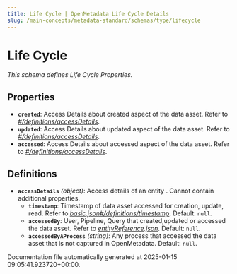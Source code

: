 ```yaml
---
title: Life Cycle | OpenMetadata Life Cycle Details
slug: /main-concepts/metadata-standard/schemas/type/lifecycle
---
```


# Life Cycle

*This schema defines Life Cycle Properties.*

## Properties

- **`created`**: Access Details about created aspect of the data asset. Refer to *[#/definitions/accessDetails](#definitions/accessDetails)*.
- **`updated`**: Access Details about updated aspect of the data asset. Refer to *[#/definitions/accessDetails](#definitions/accessDetails)*.
- **`accessed`**: Access Details about accessed aspect of the data asset. Refer to *[#/definitions/accessDetails](#definitions/accessDetails)*.
## Definitions

- **`accessDetails`** *(object)*: Access details of an entity . Cannot contain additional properties.
  - **`timestamp`**: Timestamp of data asset accessed for creation, update, read. Refer to *[basic.json#/definitions/timestamp](#sic.json#/definitions/timestamp)*. Default: `null`.
  - **`accessedBy`**: User, Pipeline, Query that created,updated or accessed the data asset. Refer to *[entityReference.json](#tityReference.json)*. Default: `null`.
  - **`accessedByAProcess`** *(string)*: Any process that accessed the data asset that is not captured in OpenMetadata. Default: `null`.


Documentation file automatically generated at 2025-01-15 09:05:41.923720+00:00.
